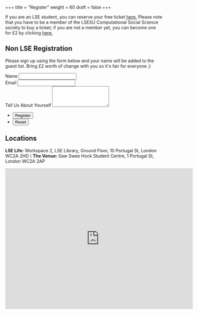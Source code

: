 +++
title = "Register"
weight = 60
draft = false
+++

If you are an LSE student, you can reserve your free ticket [here.](https://www.lsesu.com/events/13345/6679/) Please note that you have to be a member of the LSESU Computational Social Science society to buy a ticket; if you are not a member yet, you can become one for £2 by clicking [here.](https://www.lsesu.com/activities/societies/society/CSS/)

## Non LSE Registration

Please sign up using the form below and your name will be added to the guest list. Bring £2 worth of change with you so it's fair for everyone ;)

<form method="post" action="https://formspree.io/css@lsesu.org">
	<div class="field half first">
		<label for="name">Name</label>
		<input type="text" name="name" id="name" required/>
	</div>
	<div class="field half">
		<label for="email">Email</label>
		<input type="text" name="email" id="email" required/>
	</div>
	<div class="field">
		<label for="message">Tell Us About Yourself</label>
		<textarea name="message" id="message" rows="4" required></textarea>
	</div>
	<ul class="actions">
		<li><input type="submit" value="Register" class="special" /></li>
		<li><input type="reset" value="Reset" /></li>
	</ul>
</form>

## Locations

__LSE Life:__ Workspace 2, LSE Library, Ground Floor, 10 Portugal St, London WC2A 2HD \\
__The Venue:__ Saw Swee Hock Student Centre, 1 Portugal St, London WC2A 2AP

<div id='map'>
<iframe src="https://www.google.com/maps/embed?pb=!1m18!1m12!1m3!1d2231.736847887586!2d-0.11793915438182817!3d51.51431022788282!2m3!1f0!2f0!3f0!3m2!1i1024!2i768!4f13.1!3m3!1m2!1s0x487604b555fc840d%3A0x4d9b1e9ee55ec642!2sSaw+Swee+Hock+Centre!5e0!3m2!1sen!2suk!4v1519214165497" width="600" height="450" frameborder="0" style="border:0" allowfullscreen></iframe>
</div>